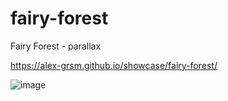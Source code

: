 # fairy-forest
Fairy Forest - parallax

https://alex-grsm.github.io/showcase/fairy-forest/

![image](https://user-images.githubusercontent.com/17318047/225006487-4ebda0a6-d760-4d7a-b656-6b027f2dc189.png)
